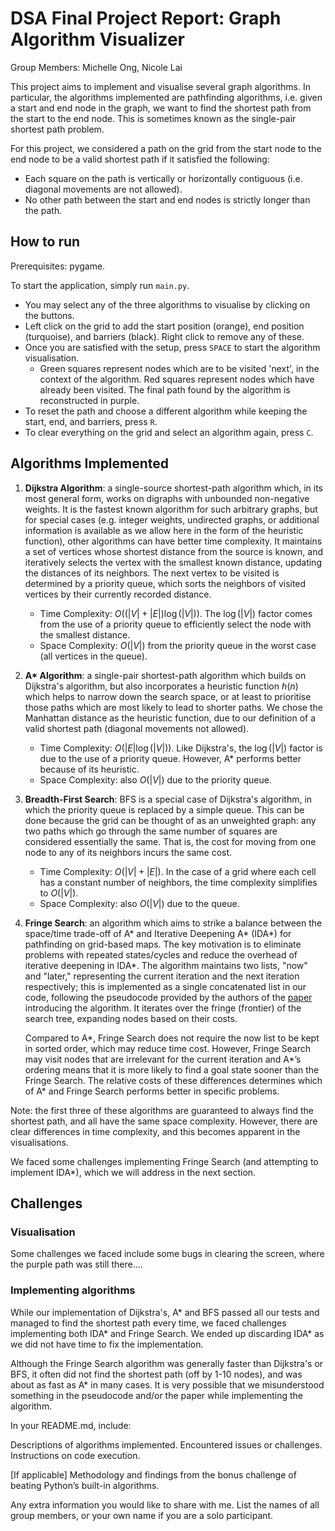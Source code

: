 # DSA Final Project Report: Graph Algorithm Visualizer
Group Members: Michelle Ong, Nicole Lai

This project aims to implement and visualise several graph algorithms.
In particular, the algorithms implemented are pathfinding algorithms, i.e. given a start and end node in the graph, we want to find the shortest path from the start to the end node.
This is sometimes known as the single-pair shortest path problem.

For this project, we considered a path on the grid from the start node to the end node to be a valid shortest path if it satisfied the following:
- Each square on the path is vertically or horizontally contiguous (i.e. diagonal movements are not allowed).
- No other path between the start and end nodes is strictly longer than the path.

## How to run
Prerequisites: pygame.

To start the application, simply run `main.py`.
- You may select any of the three algorithms to visualise by clicking on the buttons.
- Left click on the grid to add the start position (orange), end position (turquoise), and barriers (black). Right click to remove any of these.
- Once you are satisfied with the setup, press `SPACE` to start the algorithm visualisation.
  - Green squares represent nodes which are to be visited 'next', in the context of the algorithm. Red squares represent nodes which have already been visited. The final path found by the algorithm is reconstructed in purple.
- To reset the path and choose a different algorithm while keeping the start, end, and barriers, press `R`.
- To clear everything on the grid and select an algorithm again, press `C`.

## Algorithms Implemented
1. **Dijkstra Algorithm**: a single-source shortest-path algorithm which, in its most general form, works on digraphs with unbounded non-negative weights.
   It is the fastest known algorithm for such arbitrary graphs, but for special cases (e.g. integer weights, undirected graphs, or additional information is available as we allow here in the form of the heuristic function), other algorithms can have better time complexity.
   It maintains a set of vertices whose shortest distance from the source is known, and iteratively selects the vertex with the smallest known distance, updating the distances of its neighbors.
   The next vertex to be visited is determined by a priority queue, which sorts the neighbors of visited vertices by their currently recorded distance.
   - Time Complexity: $O((|V| + |E|) \log(|V|))$. The $\log(|V|)$ factor comes from the use of a priority queue to efficiently select the node with the smallest distance.
   - Space Complexity: $O(|V|)$ from the priority queue in the worst case (all vertices in the queue).

2. **A\* Algorithm**: a single-pair shortest-path algorithm which builds on Dijkstra's algorithm, but also incorporates a heuristic function $h(n)$ which helps to narrow down the search space, or at least to prioritise those paths which are most likely to lead to shorter paths. 
   We chose the Manhattan distance as the heuristic function, due to our definition of a valid shortest path (diagonal movements not allowed).
   - Time Complexity: $O(|E|\log(|V|))$. Like Dijkstra's, the $\log(|V|)$ factor is due to the use of a priority queue. However, A* performs better because of its heuristic.
   - Space Complexity: also $O(|V|)$ due to the priority queue.

3. **Breadth-First Search**: BFS is a special case of Dijkstra's algorithm, in which the priority queue is replaced by a simple queue.
   This can be done because the grid can be thought of as an unweighted graph: any two paths which go through the same number of squares are considered essentially the same.
   That is, the cost for moving from one node to any of its neighbors incurs the same cost.
   - Time Complexity: $O(|V| + |E|)$. In the case of a grid where each cell has a constant number of neighbors, the time complexity simplifies to $O(|V|)$.
   - Space Complexity: also $O(|V|)$ due to the queue.

4. **Fringe Search**: an algorithm which aims to strike a balance between the space/time trade-off of A\* and Iterative Deepening A\* (IDA\*) for pathfinding on grid-based maps. The key motivation is to eliminate problems with repeated states/cycles and reduce the overhead of iterative deepening in IDA\*.
   The algorithm maintains two lists, "now" and "later," representing the current iteration and the next iteration respectively; this is implemented as a single concatenated list in our code, following the pseudocode provided by the authors of the [paper](https://web.archive.org/web/20090219220415/http://www.cs.ualberta.ca/~games/pathfind/publications/cig2005.pdf) introducing the algorithm.
   It iterates over the fringe (frontier) of the search tree, expanding nodes based on their costs.

   Compared to A\*, Fringe Search does not require the now list to be kept in sorted order, which may reduce time cost.
   However, Fringe Search may visit nodes that are irrelevant for the current iteration and A\*’s ordering means that it is more likely to find a goal state sooner than the Fringe Search.
   The relative costs of these differences determines which of A\* and Fringe Search performs better in specific problems.

Note: the first three of these algorithms are guaranteed to always find the shortest path, and all have the same space complexity. However, there are clear differences in time complexity, and this becomes apparent in the visualisations.

We faced some challenges implementing Fringe Search (and attempting to implement IDA\*), which we will address in the next section.

## Challenges
### Visualisation
Some challenges we faced include some bugs in clearing the screen, where the purple path was still there.... 

### Implementing algorithms
While our implementation of Dijkstra's, A\* and BFS passed all our tests and managed to find the shortest path every time, we faced challenges implementing both IDA\* and Fringe Search.
We ended up discarding IDA\* as we did not have time to fix the implementation.

Although the Fringe Search algorithm was generally faster than Dijkstra's or BFS, it often did not find the shortest path (off by 1-10 nodes), and was about as fast as A\* in many cases.
It is very possible that we misunderstood something in the pseudocode and/or the paper while implementing the algorithm.


In your README.md, include:

Descriptions of algorithms implemented.
Encountered issues or challenges.
Instructions on code execution.

[If applicable] Methodology and findings from the bonus challenge of beating Python’s built-in algorithms.

Any extra information you would like to share with me.
List the names of all group members, or your own name if you are a solo participant.
